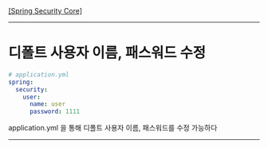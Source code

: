 <nav>
    <a href="../README.md#spring-boot-settings" target="_blank">[Spring Security Core]</a>
</nav>

---

# 디폴트 사용자 이름, 패스워드 수정
```yaml
# application.yml
spring:
  security:
    user:
      name: user
      password: 1111
```
application.yml 을 통해 디폴트 사용자 이름, 패스워드를 수정 가능하다

---
